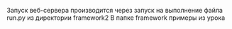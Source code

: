Запуск веб-сервера производится через запуск на выполнение файла run.py из директории framework2
В папке framework примеры из урока